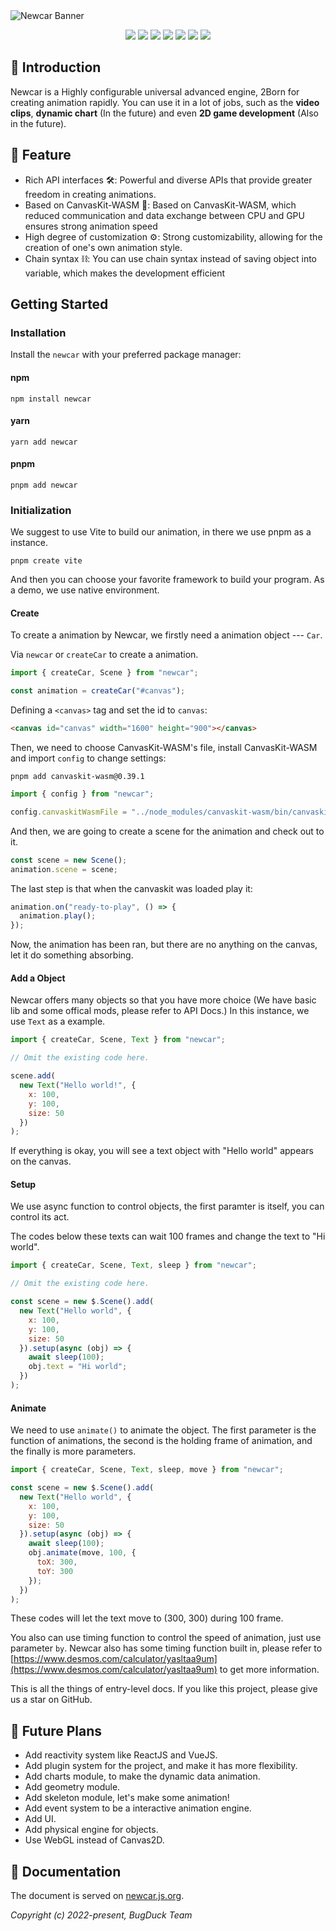 <picture>
  <source media="(prefers-color-scheme: dark)" srcset="https://github.com/Bug-Duck/newcar/assets/73536163/0a17bf99-6ea5-483c-87f6-c9b284ad0030">
  <img alt="Newcar Banner" src="https://github.com/Bug-Duck/newcar/assets/73536163/02dc932c-b718-4f83-be2c-8e665760e2cd">
</picture>

<p align="center">
  <img src="https://img.shields.io/github/stars/Bug-Duck/newcar?color=yellowgreen&logo=github&style=flat-square" />
  <img src="https://img.shields.io/github/forks/Bug-Duck/newcar?logo=github&style=flat-square" />
  <img src="https://img.shields.io/github/license/Bug-Duck/newcar?color=skyblue&logo=github&style=flat-square" />
  <a href="https://twitter.com/bugduckteam"><img src="https://shields.io/badge/twitter-BugDuck_Team-blue?logo=twitter&style=flat-square" /></a>
  <a href="https://discord.gg/ANqgRc3C4b"><img src="https://shields.io/badge/discord-newcarjs-blue?logo=discord&style=flat-square" /></a>
  <a href="https://www.npmjs.com/package/newcar"><img src="https://img.shields.io/npm/dw/newcar.svg"/></a>
  <a href="https://www.npmjs.com/package/newcar"><img src="https://img.shields.io/npm/v/newcar.svg"/></a>
</p>

## 📔 Introduction

Newcar is a Highly configurable universal advanced engine, 2Born for creating animation rapidly. You can use it in a lot of jobs, such as the **video clips**, **dynamic chart** (In the future) and even **2D game development** (Also in the future).

## 🌟 Feature

- Rich API interfaces 🛠️: Powerful and diverse APIs that provide greater freedom in creating animations.
- Based on CanvasKit-WASM 🧬: Based on CanvasKit-WASM, which reduced communication and data exchange between CPU and GPU ensures strong animation speed
- High degree of customization ⚙️: Strong customizability, allowing for the creation of one's own animation style.
- Chain syntax ⛓️: You can use chain syntax instead of saving object into variable, which makes the development efficient

## Getting Started <Badge type="tip" text="^0.8.0" />

### Installation

Install the `newcar` with your preferred package manager:

#### npm

```shell
npm install newcar
```

#### yarn

```shell
yarn add newcar
```

#### pnpm

```shell
pnpm add newcar
```

### Initialization

We suggest to use Vite to build our animation, in there we use pnpm as a instance.

```shell
pnpm create vite
```

And then you can choose your favorite framework to build your program. As a demo, we use native environment.

#### Create

To create a animation by Newcar, we firstly need a animation object --- `Car`.

Via `newcar` or `createCar` to create a animation.

```javascript
import { createCar, Scene } from "newcar";

const animation = createCar("#canvas");
```

Defining a `<canvas>` tag and set the id to `canvas`:

```html
<canvas id="canvas" width="1600" height="900"></canvas>
```

Then, we need to choose CanvasKit-WASM's file, install CanvasKit-WASM and import `config` to change settings:

```shell
pnpm add canvaskit-wasm@0.39.1
```

```typescript
import { config } from "newcar";

config.canvaskitWasmFile = "../node_modules/canvaskit-wasm/bin/canvaskit.wasm";
```

And then, we are going to create a scene for the animation and check out to it.

```javascript
const scene = new Scene();
animation.scene = scene;
```

The last step is that when the canvaskit was loaded play it:

```javascript
animation.on("ready-to-play", () => {
  animation.play();
});
```

Now, the animation has been ran, but there are no anything on the canvas, let it do something absorbing.

#### Add a Object

Newcar offers many objects so that you have more choice (We have basic lib and some offical mods, please refer to API Docs.) In this instance, we use `Text` as a example.

```javascript
import { createCar, Scene, Text } from "newcar";

// Omit the existing code here.

scene.add(
  new Text("Hello world!", {
    x: 100,
    y: 100,
    size: 50
  })
);
```

If everything is okay, you will see a text object with "Hello world" appears on the canvas.

#### Setup

We use async function to control objects, the first paramter is itself, you can control its act.

The codes below these texts can wait 100 frames and change the text to "Hi world".

```javascript
import { createCar, Scene, Text, sleep } from "newcar";

// Omit the existing code here.

const scene = new $.Scene().add(
  new Text("Hello world", {
    x: 100,
    y: 100,
    size: 50
  }).setup(async (obj) => {
    await sleep(100);
    obj.text = "Hi world";
  })
);
```

#### Animate

We need to use `animate()` to animate the object. The first parameter is the function of animations, the second is the holding frame of animation, and the finally is more parameters.

```javascript
import { createCar, Scene, Text, sleep, move } from "newcar";

const scene = new $.Scene().add(
  new Text("Hello world", {
    x: 100,
    y: 100,
    size: 50
  }).setup(async (obj) => {
    await sleep(100);
    obj.animate(move, 100, {
      toX: 300,
      toY: 300
    });
  })
);
```

These codes will let the text move to (300, 300) during 100 frame.

You also can use timing function to control the speed of animation, just use parameter `by`. Newcar also has some timing function built in, please refer to [https://www.desmos.com/calculator/yasltaa9um](https://www.desmos.com/calculator/yasltaa9um) to get more information.

This is all the things of entry-level docs. If you like this project, please give us a star on GitHub.

## 🧭 Future Plans

- Add reactivity system like ReactJS and VueJS.
- Add plugin system for the project, and make it has more flexibility.
- Add charts module, to make the dynamic data animation.
- Add geometry module.
- Add skeleton module, let's make some animation!
- Add event system to be a interactive animation engine.
- Add UI.
- Add physical engine for objects.
- Use WebGL instead of Canvas2D.

## 📖 Documentation

The document is served on [newcar.js.org](https://newcar.js.org).

_Copyright (c) 2022-present, BugDuck Team_
